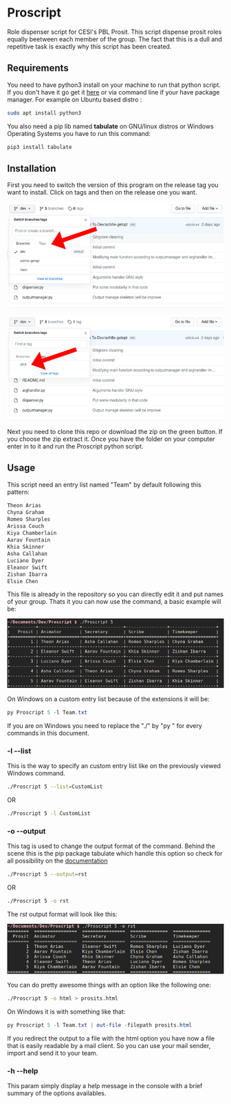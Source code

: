 # Proscript

Role dispenser script for CESI's PBL Prosit. This script dispense prosit roles equally beetween each member of the group. The fact that this is a dull and repetitive task is exactly why this script has been created.

## Requirements

You need to have python3 install on your machine to run that python script. If you don't have it go get it [here](https://www.python.org/downloads/ "Python download link") or via command line if your have package manager. For example on Ubuntu based distro :

``` bash
sudo apt install python3
```

You also need a pip lib named **tabulate** on GNU/linux distros or Windows Operating Systems you have to run this command:

``` bash
pip3 install tabulate
```

## Installation

First you need to switch the version of this program on the release tag you want to install. Click on tags and then on the release one you want.

![](img/tag_tab.png "Red pointed tag directory")

![](img/version.png "Red pointed release version")

Next you need to clone this repo or download the zip on the green button. If you choose the zip extract it. Once you have the folder on your computer enter in to it and run the Proscript python script.

## Usage

This script need an entry list named "Team" by default following this pattern:

``` text
Theon Arias
Chyna Graham
Romeo Sharples
Arissa Couch
Kiya Chamberlain
Aarav Fountain
Khia Skinner
Asha Callahan
Luciano Dyer
Eleanor Swift
Zishan Ibarra
Elsie Chen
```

This file is already in the repository so you can directly edit it and put names of your group. Thats it you can now use the command, a basic example will be:

![](img/basic_usage.png "Basic command running in a shell")

On Windows on a custom entry list because of the extensions it will be:

``` powershell
py Proscript 5 -l Team.txt
```
If you are on Windows you need to replace the "./" by "py " for every commands in this document.

### -l --list

This is the way to specify an custom entry list like on the previously viewed Windows command.

``` bash
./Proscript 5 --list=CustomList
```
OR
``` bash
./Proscript 5 -l CustomList
```

### -o --output

This tag is used to change the output format of the command. Behind the scene this is the pip package tabulate which handle this option so check for all possibility on the [documentation](https://github.com/astanin/python-tabulate#table-format "Documentation of the tabulate pip package in the Table format section")

``` bash
./Proscript 5 --output=rst
```
OR
``` bash
./Proscript 5 -o rst
```
The *rst* output format will look like this:

![](img/output_rst.png "rst from tabulate Table format")

You can do pretty awesome things with an option like the following one:

``` bash
./Proscript 5 -o html > prosits.html
```
On Windows it is with something like that:
``` powershell
py Proscript 5 -l Team.txt | out-file -filepath prosits.html
```

If you redirect the output to a file with the html option you have now a file that is easily readable by a mail client. So you can use your mail sender, import and send it to your team.

### -h --help

This param simply display a help message in the console with a brief summary of the options availables.
